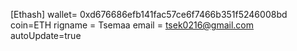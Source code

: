 [Ethash]
wallet= 0xd676686efb141fac57ce6f7466b351f5246008bd 
coin=ETH
rigname = Tsemaa
email = tsek0216@gmail.com
autoUpdate=true
